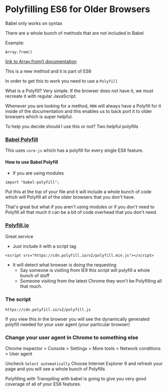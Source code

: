 # Polyfilling ES6 for Older Browsers
Babel only works on syntax

There are a whole bunch of methods that are not included in Babel

Example:

`Array.from()`

[link to Array.from() documentation](https://developer.mozilla.org/en-US/docs/Web/JavaScript/Reference/Global_Objects/Array/from)

This is a new method and it is part of ES6

In order to get this to work you need to use a `Polyfill`

What is a Polyfill?
Very simple. If the browser does not have it, we must recreate it with regular JavaScript.

Whenever you are looking for a method, `MDN` will always have a Polyfill for it inside of the documentation and this enables us to back port it to older browsers which is super helpful.

To help you decide should I use this or not? Two helpful polyfills

### [Babel Polyfill](https://babeljs.io/docs/usage/polyfill/)
This uses `core-js` which has a polyfill for every single ES6 feature.

#### How to use Babel Polyfill
* If you are using modules

`import "babel-polyfill";`

Put this at the top of your file and it will include a whole bunch of code which will Polyfill all of the older browsers that you don't have.

That's great but what if you aren't using modules or if you don't need to Polyfill all that much it can be a bit of code overhead that you don't need.

### [Polyfill.io](https://qa.polyfill.io/v2/docs/)
Great service

* Just include it with a script tag

`<script src="https://cdn.polyfill.io/v2/polyfill.min.js"></script>`

* It will detect what browser is doing the requesting
    - Say someone is visiting from IE9 this script will polyfill a whole bunch of stuff
    - Someone visiting from the latest Chrome they won't be Polyfilling all that much.

### The script

`https://cdn.polyfill.io/v2/polyfill.js`

If you view this in the browser you will see the dynamically generated polyfill needed for your user agent (your particular browser) 

### Change your user agent in Chrome to something else
Chrome inspector > Console > Settings > More tools > Network conditions > User agent

Uncheck `Select automatically`
Choose Internet Explorer 9 and refresh your page and you will see a whole bunch of Polyfills

Polyfilling with Transpiling with babel is going to give you very good coverage of all of your ES6 features.
